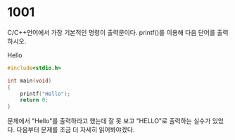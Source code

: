 # 1001

C/C++언어에서 가장 기본적인 명령이 출력문이다.
printf()를 이용해 다음 단어를 출력하시오.

Hello

```c
#include<stdio.h>

int main(void)
{
	printf("Hello");
	return 0;
}
```

문제에서 "Hello"를 출력하라고 했는데 잘 못 보고 "HELLO"로 출력하는 실수가 있었다. 다음부터 문제를 조금 더 자세히 읽어봐야겠다. 